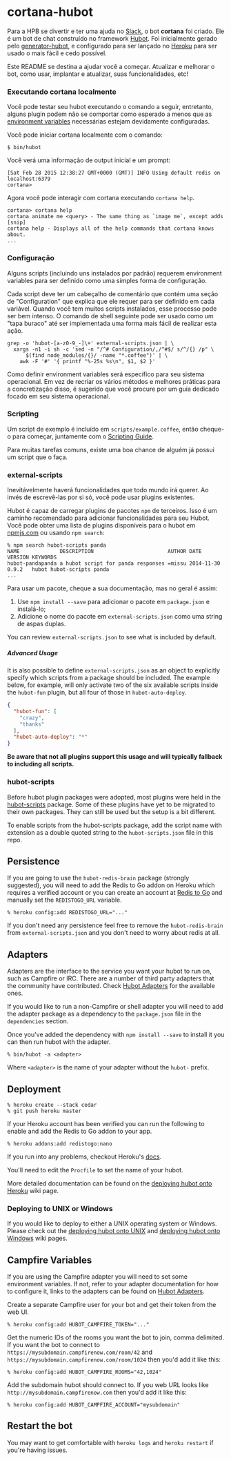 # cortana-hubot

Para a HPB se divertir e ter uma ajuda no [Slack][slack], o bot **cortana** foi criado. Ele é um bot de chat construído no framework [Hubot][hubot]. Foi inicialmente gerado pelo [generator-hubot][generator-hubot], e configurado para ser lançado no [Heroku][heroku] para ser usado o mais fácil e cedo possível.

Este README se destina a ajudar você a começar. Atualizar e melhorar o bot, como usar, implantar e atualizar, suas funcionalidades, etc!

[heroku]: http://www.heroku.com
[hubot]: http://hubot.github.com
[generator-hubot]: https://github.com/github/generator-hubot
[slack]: https://slack.com/

### Executando cortana localmente

Você pode testar seu hubot executando o comando a seguir, entretanto, alguns plugin podem não se comportar como esperado a menos que as [environment variables](#configuration) necessárias estejam devidamente configuradas.

Você pode iniciar cortana localmente com o comando:

    $ bin/hubot

Você verá uma informação de output inicial e um prompt:

    [Sat Feb 28 2015 12:38:27 GMT+0000 (GMT)] INFO Using default redis on localhost:6379
    cortana>

Agora você pode interagir com cortana executando `cortana help`.

    cortana> cortana help
    cortana animate me <query> - The same thing as `image me`, except adds [snip]
    cortana help - Displays all of the help commands that cortana knows about.
    ...

### Configuração

Alguns scripts (incluindo uns instalados por padrão) requerem environment variables para ser definido como uma simples forma de configuração.

Cada script deve ter um cabeçalho de comentário que contém uma seção de "Configuration" que explica que ele requer para ser definido em cada variável. Quando você tem muitos scripts instalados, esse processo pode ser bem intenso. O comando de shell seguinte pode ser usado como um "tapa buraco" até ser implementada uma forma mais fácil de realizar esta ação.

    grep -o 'hubot-[a-z0-9_-]\+' external-scripts.json | \
      xargs -n1 -i sh -c 'sed -n "/^# Configuration/,/^#$/ s/^/{} /p" \
          $(find node_modules/{}/ -name "*.coffee")' | \
        awk -F '#' '{ printf "%-25s %s\n", $1, $2 }'

Como definir environment variables será específico para seu sistema operacional. Em vez de recriar os vários métodos e melhores práticas para a concretização disso,
é sugerido que você procure por um guia dedicado focado em seu sistema operacional.

### Scripting

Um script de exemplo é incluído em `scripts/example.coffee`, então cheque-o para começar, juntamente com o [Scripting Guide](scripting-docs).

Para muitas tarefas comuns, existe uma boa chance de alguém já possui um script que o faça.

[scripting-docs]: https://github.com/github/hubot/blob/master/docs/scripting.md

### external-scripts

Inevitávelmente haverá funcionalidades que todo mundo irá querer. Ao invés de escrevê-las por si só, você pode usar plugins existentes.

Hubot é capaz de carregar plugins de pacotes `npm` de terceiros. Isso é um caminho recomendado para adicionar funcionalidades para seu Hubot. Você pode obter uma lista de plugins disponíveis para o hubot em  [npmjs.com](npmjs) ou usando `npm search`:

    % npm search hubot-scripts panda
    NAME             DESCRIPTION                        AUTHOR DATE       VERSION KEYWORDS
    hubot-pandapanda a hubot script for panda responses =missu 2014-11-30 0.9.2   hubot hubot-scripts panda
    ...


Para usar um pacote, cheque a sua documentação, mas no geral é assim:

1. Use `npm install --save`  para adicionar o pacote em `package.json` e instalá-lo;
2. Adicione o nome do pacote em `external-scripts.json` como uma string de aspas duplas.

You can review `external-scripts.json` to see what is included by default.

##### Advanced Usage

It is also possible to define `external-scripts.json` as an object to
explicitly specify which scripts from a package should be included. The example
below, for example, will only activate two of the six available scripts inside
the `hubot-fun` plugin, but all four of those in `hubot-auto-deploy`.

```json
{
  "hubot-fun": [
    "crazy",
    "thanks"
  ],
  "hubot-auto-deploy": "*"
}
```

**Be aware that not all plugins support this usage and will typically fallback
to including all scripts.**

[npmjs]: https://www.npmjs.com

### hubot-scripts

Before hubot plugin packages were adopted, most plugins were held in the
[hubot-scripts][hubot-scripts] package. Some of these plugins have yet to be
migrated to their own packages. They can still be used but the setup is a bit
different.

To enable scripts from the hubot-scripts package, add the script name with
extension as a double quoted string to the `hubot-scripts.json` file in this
repo.

[hubot-scripts]: https://github.com/github/hubot-scripts

##  Persistence

If you are going to use the `hubot-redis-brain` package (strongly suggested),
you will need to add the Redis to Go addon on Heroku which requires a verified
account or you can create an account at [Redis to Go][redistogo] and manually
set the `REDISTOGO_URL` variable.

    % heroku config:add REDISTOGO_URL="..."

If you don't need any persistence feel free to remove the `hubot-redis-brain`
from `external-scripts.json` and you don't need to worry about redis at all.

[redistogo]: https://redistogo.com/

## Adapters

Adapters are the interface to the service you want your hubot to run on, such
as Campfire or IRC. There are a number of third party adapters that the
community have contributed. Check [Hubot Adapters][hubot-adapters] for the
available ones.

If you would like to run a non-Campfire or shell adapter you will need to add
the adapter package as a dependency to the `package.json` file in the
`dependencies` section.

Once you've added the dependency with `npm install --save` to install it you
can then run hubot with the adapter.

    % bin/hubot -a <adapter>

Where `<adapter>` is the name of your adapter without the `hubot-` prefix.

[hubot-adapters]: https://github.com/github/hubot/blob/master/docs/adapters.md

## Deployment

    % heroku create --stack cedar
    % git push heroku master

If your Heroku account has been verified you can run the following to enable
and add the Redis to Go addon to your app.

    % heroku addons:add redistogo:nano

If you run into any problems, checkout Heroku's [docs][heroku-node-docs].

You'll need to edit the `Procfile` to set the name of your hubot.

More detailed documentation can be found on the [deploying hubot onto
Heroku][deploy-heroku] wiki page.

### Deploying to UNIX or Windows

If you would like to deploy to either a UNIX operating system or Windows.
Please check out the [deploying hubot onto UNIX][deploy-unix] and [deploying
hubot onto Windows][deploy-windows] wiki pages.

[heroku-node-docs]: http://devcenter.heroku.com/articles/node-js
[deploy-heroku]: https://github.com/github/hubot/blob/master/docs/deploying/heroku.md
[deploy-unix]: https://github.com/github/hubot/blob/master/docs/deploying/unix.md
[deploy-windows]: https://github.com/github/hubot/blob/master/docs/deploying/unix.md

## Campfire Variables

If you are using the Campfire adapter you will need to set some environment
variables. If not, refer to your adapter documentation for how to configure it,
links to the adapters can be found on [Hubot Adapters][hubot-adapters].

Create a separate Campfire user for your bot and get their token from the web
UI.

    % heroku config:add HUBOT_CAMPFIRE_TOKEN="..."

Get the numeric IDs of the rooms you want the bot to join, comma delimited. If
you want the bot to connect to `https://mysubdomain.campfirenow.com/room/42`
and `https://mysubdomain.campfirenow.com/room/1024` then you'd add it like
this:

    % heroku config:add HUBOT_CAMPFIRE_ROOMS="42,1024"

Add the subdomain hubot should connect to. If you web URL looks like
`http://mysubdomain.campfirenow.com` then you'd add it like this:

    % heroku config:add HUBOT_CAMPFIRE_ACCOUNT="mysubdomain"

[hubot-adapters]: https://github.com/github/hubot/blob/master/docs/adapters.md

## Restart the bot

You may want to get comfortable with `heroku logs` and `heroku restart` if
you're having issues.
